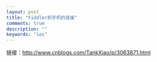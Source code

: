 ```yaml
---
layout: post
title: "Fiddler抓手机的连接"
comments: true
description: ""
keywords: "ios"
---
```




链接：<http://www.cnblogs.com/TankXiao/p/3063871.html>
